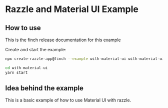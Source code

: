 # Razzle and Material UI Example

## How to use

<!-- START install generated instructions please keep comment here to allow auto update -->
<!-- DON'T EDIT THIS SECTION, INSTEAD RE-RUN yarn update-examples TO UPDATE -->
This is the finch release documentation for this example

Create and start the example:

```bash
npx create-razzle-app@finch --example with-material-ui with-material-ui

cd with-material-ui
yarn start
```
<!-- END install generated instructions please keep comment here to allow auto update -->

## Idea behind the example
This is a basic example of how to use Material UI with razzle.
